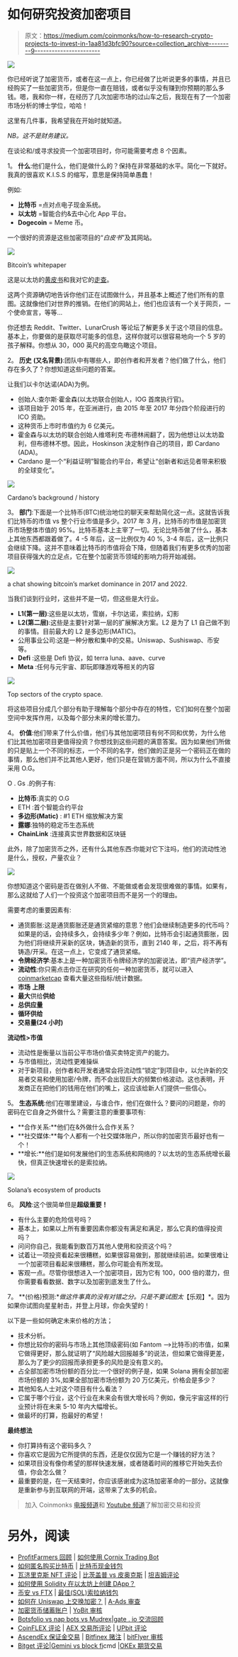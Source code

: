 # 如何研究投资加密项目

> 原文：<https://medium.com/coinmonks/how-to-research-crypto-projects-to-invest-in-1aa81d3bfc90?source=collection_archive---------9----------------------->

![](img/81b3c4eaea8634e119796e5dcdef9241.png)

你已经听说了加密货币，或者在这一点上，你已经做了比听说更多的事情，并且已经购买了一些加密货币，但是你一直在赔钱，或者似乎没有赚到你预期的那么多钱。嗯，我和你一样，在经历了几次加密市场的过山车之后，我现在有了一个加密市场分析的博士学位，哈哈！

这里有几件事，我希望我在开始时就知道。

*NB。这不是财务建议。*

在谈论和/或寻求投资一个加密项目时，你可能需要考虑 8 个因素。

1。 **什么**:他们是什么，他们是做什么的？保持在非常基础的水平。简化一下就好。我真的很喜欢 K.I.S.S 的缩写，意思是保持简单愚蠢！

例如:

*   **比特币** =点对点电子现金系统。
*   **以太坊** =智能合约&去中心化 App 平台。
*   **Dogecoin** = Meme 币。

一个很好的资源是这些加密项目的“*白皮书*”及其网站。

![](img/e08259a1e9d6e741cbdf3b9d95e22cd4.png)

Bitcoin’s whitepaper

这是以太坊的[黄皮书](https://ethereum.github.io/yellowpaper/paper.pdf)和我对它的[走查](/coinmonks/understanding-the-ethereum-yellow-paper-f280800df590)。

这两个资源确切地告诉你他们正在试图做什么，并且基本上概述了他们所有的意图。这就像他们对世界的推销。在他们的网站上，他们也应该有一个关于网页，一个使命宣言，等等…

你还想去 Reddit、Twitter、LunarCrush 等论坛了解更多关于这个项目的信息。基本上，你要做的是获取尽可能多的信息，这样你就可以很容易地向一个 5 岁的孩子解释。你想从 30，000 英尺的高空鸟瞰这个项目。

2。 **历史** **(又名背景)**:团队中有哪些人，即创作者和开发者？他们做了什么，他们存在多久了？你想知道这些问题的答案。

让我们以卡尔达诺(ADA)为例。

*   创始人:查尔斯·霍金森(以太坊联合创始人，IOG 首席执行官)。
*   该项目始于 2015 年，在亚洲进行，由 2015 年至 2017 年分四个阶段进行的 ICO 资助。
*   这种货币上市时市值约为 6 亿美元。
*   霍金森与以太坊的联合创始人维塔利克·布德林闹翻了，因为他想让以太坊盈利，但布德林不想。因此，Hoskinson 决定制作自己的项目，即 Cardano (ADA)。
*   Cardano 是一个“利益证明”智能合约平台，希望让“创新者和远见者带来积极的全球变化”。

![](img/aa6147bb3173e97431b982a61e39f903.png)

Cardano’s background / history

3。 **部门**:下面是一个比特币(BTC)统治地位的聊天来帮助简化这一点。这就告诉我们比特币的市值 vs 整个行业市值是多少。2017 年 3 月，比特币的市值是加密货币市场整体市值的 95%。比特币基本上主宰了一切。无论比特币做了什么，基本上其他东西都跟着做了。4 -5 年后，这一比例仅为 40 %, 3-4 年后，这一比例只会继续下降。这并不意味着比特币的市值将会下降，但随着我们有更多优秀的加密项目获得强大的立足点，它在整个加密货币领域的影响力将开始减弱。

![](img/2002ed110455812b36f8da0b6ee5245f.png)

a chat showing bitcoin’s market dominance in 2017 and 2022.

当我们谈到行业时，这些并不是一切，但这些是大行业。

*   **L1(第一层)**:这些是以太坊，雪崩，卡尔达诺，索拉纳，幻影
*   **L2(第二层)**:这些是主要针对第一层的扩展解决方案。L2 是为了 L1 自己做不到的事情。目前最大的 L2 是多边形(MATIC)。
*   公用事业公司:这是一种分散和集中的交易。Uniswap、Sushiswap、币安等。
*   **Defi** :这些是 Defi 协议，如 terra luna、aave、curve
*   **Meta** :任何与元宇宙、即玩即赚游戏等相关的内容

![](img/13a7b2e758cfcddea7b49011f717e347.png)

Top sectors of the crypto space.

将这些项目分成几个部分有助于理解每个部分中存在的特性，它们如何在整个加密空间中发挥作用，以及每个部分未来的增长潜力。

4。 **价值**:他们带来了什么价值，他们与其他加密项目有何不同和优势，为什么他们比其他加密项目更值得投资？你想找到这些问题的满意答案。因为如果他们所做的只是贴上一个不同的标志，一个不同的名字，他们做的正是另一个密码正在做的事情，那么他们并不比其他人更好，他们只是在营销方面不同，所以为什么不直接采用 O.G。

O . Gs .的例子有:

*   **比特币**:真实的 O.G
*   ETH :首个智能合约平台
*   **多边形(Matic)** : #1 ETH 缩放解决方案
*   **露娜**:独特的稳定币生态系统
*   **ChainLink** :连接真实世界数据和区块链

此外，除了加密货币之外，还有什么其他东西:你能对它下注吗，他们的流动性池是什么，授权，产量农业？

![](img/ae13fdf57fab9662fe25f2013e87ec94.png)

你想知道这个密码是否在做别人不做、不能做或者会发现很难做的事情。如果有，那么这就给了人们一个投资这个加密项目而不是另一个的理由。

需要考虑的重要因素有:

*   通货膨胀:这是通货膨胀还是通货紧缩的意思？他们会继续制造更多的代币吗？如果是的话，会持续多久，会持续多少年？例如，比特币会引起通货膨胀，因为他们将继续开采新的区块，铸造新的货币，直到 2140 年，之后，将不再有铸造/开采。在这一点上，它变成了通货紧缩。
*   **令牌经济学**:基本上是一种加密货币令牌经济学的加密说法，即“资产经济学”。
*   **流动性**:你只需点击你正在研究的任何一种加密货币，就可以进入 [coinmarketcap](https://coinmarketcap.com/) 查看大量这些指标/统计数据。
*   **市场** **上限**
*   **最大**供给**供给**
*   **总供应量**
*   **循环供给**
*   **交易量(24 小时)**

**流动性>市值**

*   流动性是衡量以当前公平市场价值买卖特定资产的能力。
*   与市值相比，流动性更难操纵
*   对于新项目，创作者和开发者通常会将流动性“锁定”到项目中，以允许新的交易者交易和使用加密/令牌，而不会出现巨大的频繁价格波动。这也表明，开发商正在把他们的钱用在他们的嘴上，这应该给新人们提供一些信心。

5。 **生态系统**:他们在哪里建设，与谁合作，他们在做什么？要问的问题是，你的密码在它自身之外做什么？需要注意的重要事项有:

*   **合作关系:**他们在&外做什么合作关系？
*   **社交媒体:**每个人都有一个社交媒体账户，所以你的加密货币最好也有一个！
*   **增长:**他们是如何发展他们的生态系统和网络的？以太坊的生态系统增长最快，但真正快速增长的是索拉纳。

![](img/1351ab2be0b52f2f71b30436ae084772.png)

Solana’s ecosystem of products

6。 **风险**:这个很简单但是**超级重要！**

*   有什么主要的危险信号吗？
*   基本上，如果以上所有重要因素你都没有满足和满足，那么它真的值得投资吗？
*   问问你自己，我能看到数百万其他人使用和投资这个吗？
*   试着让一项投资看起来很糟糕，如果很容易做到，那就继续前进。如果很难让一个加密项目看起来很糟糕，那么你可能会有所发现。
*   客观一点。尽管你很想进入一个加密项目，因为它有 100，000 倍的潜力，但你需要看看数据、数字以及加密到底发生了什么。

7。 **(价格)预测:**做这件事真的没有对错之分。只是不要试图太*【乐观】*。因为如果你试图向星星射击，并登上月球，你会失望的！

以下是一些如何确定未来价格的方法；

*   技术分析。
*   你想比较你的密码与市场上其他顶级密码(如 Fantom —>比特币)的市值，如果它做得更好，那么就证明了“风险越大回报越多”的说法，但如果它做得更差，那么为了更少的回报而承担更多的风险是没有意义的。
*   占全部加密市场份额的百分比:一个很好的例子是，如果 Solana 拥有全部加密市场份额的 3%,如果全部加密市场份额为 20 万亿美元，价格会是多少？
*   其他知名人士对这个项目有什么看法？
*   它属于哪个行业，这个行业在未来会有很大增长吗？例如，像元宇宙这样的行业预计将在未来 5-10 年内大幅增长。
*   做最坏的打算，抱最好的希望！

**最终想法**

*   你打算持有这个密码多久？
*   你喜欢它是因为它所提供的东西，还是仅仅因为它是一个赚钱的好方法？
*   如果项目没有像你希望的那样快速发展，或者随着时间的推移它开始失去价值，你会怎么做？
*   最重要的是，在一天结束时，你应该感谢成为这场加密革命的一部分。这就像是重新参与到互联网的开端，这带来了太多的机会。

> 加入 Coinmonks [电报频道](https://t.me/coincodecap)和 [Youtube 频道](https://www.youtube.com/c/coinmonks/videos)了解加密交易和投资

# 另外，阅读

*   [ProfitFarmers 回顾](https://coincodecap.com/profitfarmers-review) | [如何使用 Cornix Trading Bot](https://coincodecap.com/cornix-trading-bot)
*   [如何匿名购买比特币](https://coincodecap.com/buy-bitcoin-anonymously) | [比特币现金钱包](https://coincodecap.com/bitcoin-cash-wallets)
*   [瓦济里克斯 NFT 评论](https://coincodecap.com/wazirx-nft-review) | [比茨盖普 vs 皮奥克斯](https://coincodecap.com/bitsgap-vs-pionex) | [坦吉姆评论](https://coincodecap.com/tangem-wallet-review)
*   [如何使用 Solidity 在以太坊上创建 DApp？](https://coincodecap.com/create-a-dapp-on-ethereum-using-solidity)
*   [币安 vs FTX](https://coincodecap.com/binance-vs-ftx) | [最佳(SOL)索拉纳钱包](https://coincodecap.com/solana-wallets)
*   [如何在 Uniswap 上交换加密？](https://coincodecap.com/swap-crypto-on-uniswap) | [A-Ads 审查](https://coincodecap.com/a-ads-review)
*   [加密货币储蓄账户](/coinmonks/cryptocurrency-savings-accounts-be3bc0feffbf) | [YoBit 审核](/coinmonks/yobit-review-175464162c62)
*   [Botsfolio vs nap bots vs Mudrex](/coinmonks/botsfolio-vs-napbots-vs-mudrex-c81344970c02)|[gate . io 交流回顾](/coinmonks/gate-io-exchange-review-61bf87b7078f)
*   [CoinFLEX 评论](https://coincodecap.com/coinflex-review) | [AEX 交易所评论](https://coincodecap.com/aex-exchange-review) | [UPbit 评论](https://coincodecap.com/upbit-review)
*   [AscendEx 保证金交易](https://coincodecap.com/ascendex-margin-trading) | [Bitfinex 赌注](https://coincodecap.com/bitfinex-staking) | [bitFlyer 审核](https://coincodecap.com/bitflyer-review)
*   [Bitget 评论](https://coincodecap.com/bitget-review)|[Gemini vs block fi](https://coincodecap.com/gemini-vs-blockfi)cmd |[OKEx 期货交易](https://coincodecap.com/okex-futures-trading)